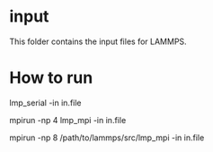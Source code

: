 # input

This folder contains the input files for LAMMPS.

# How to run

lmp_serial -in in.file

mpirun -np 4 lmp_mpi -in in.file

mpirun -np 8 /path/to/lammps/src/lmp_mpi -in in.file
